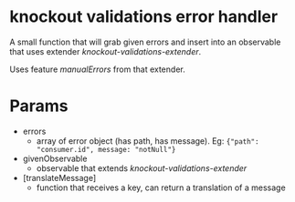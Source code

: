 # knockout validations error handler

A small function that will grab given errors and insert into an observable that uses extender *knockout-validations-extender*.

Uses feature _manualErrors_ from that extender.

# Params
- errors
  + array of error object (has path, has message). Eg:
  `` {"path": "consumer.id", message: "notNull"} ``
- givenObservable
  + observable that extends *knockout-validations-extender*
- [translateMessage]
  + function that receives a key, can return a translation of a message

